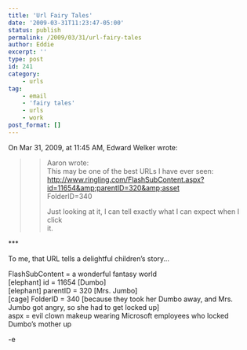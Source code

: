 ```yaml
---
title: 'Url Fairy Tales'
date: '2009-03-31T11:23:47-05:00'
status: publish
permalink: /2009/03/31/url-fairy-tales
author: Eddie
excerpt: ''
type: post
id: 241
category:
    - urls
tag:
    - email
    - 'fairy tales'
    - urls
    - work
post_format: []
---
```

On Mar 31, 2009, at 11:45 AM, Edward Welker wrote:

>> Aaron wrote:  
>> This may be one of the best URLs I have ever seen:  
>> http://www.ringling.com/FlashSubContent.aspx?id=11654&amp;parentID=320&amp;asset  
>> FolderID=340  
>>  
>> Just looking at it, I can tell exactly what I can expect when I click  
>> it.

\*\*\*

To me, that URL tells a delightful children’s story…

FlashSubContent = a wonderful fantasy world  
\[elephant\] id = 11654 \[Dumbo\]  
\[elephant\] parentID = 320 \[Mrs. Jumbo\]  
\[cage\] FolderID = 340 \[because they took her Dumbo away, and Mrs. Jumbo got angry, so she had to get locked up\]  
aspx = evil clown makeup wearing Microsoft employees who locked Dumbo’s mother up

-e